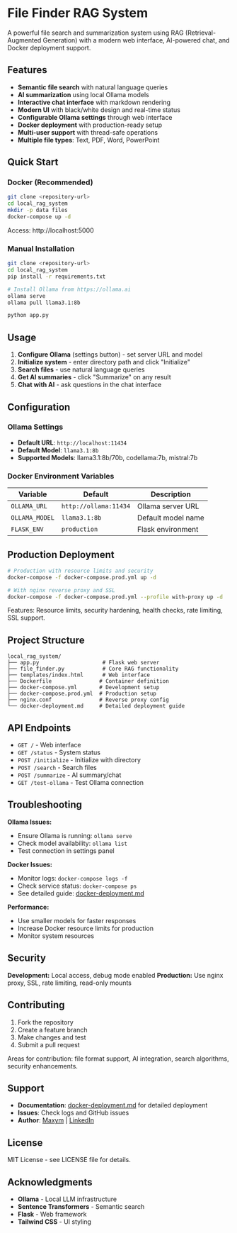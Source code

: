 # File Finder RAG System

A powerful file search and summarization system using RAG (Retrieval-Augmented Generation) with a modern web interface, AI-powered chat, and Docker deployment support.

## Features

- **Semantic file search** with natural language queries
- **AI summarization** using local Ollama models
- **Interactive chat interface** with markdown rendering
- **Modern UI** with black/white design and real-time status
- **Configurable Ollama settings** through web interface
- **Docker deployment** with production-ready setup
- **Multi-user support** with thread-safe operations
- **Multiple file types**: Text, PDF, Word, PowerPoint

## Quick Start

### Docker (Recommended)
```bash
git clone <repository-url>
cd local_rag_system
mkdir -p data files
docker-compose up -d
```

Access: http://localhost:5000

### Manual Installation
```bash
git clone <repository-url>
cd local_rag_system
pip install -r requirements.txt

# Install Ollama from https://ollama.ai
ollama serve
ollama pull llama3.1:8b

python app.py
```

## Usage

1. **Configure Ollama** (settings button) - set server URL and model
2. **Initialize system** - enter directory path and click "Initialize"
3. **Search files** - use natural language queries
4. **Get AI summaries** - click "Summarize" on any result
5. **Chat with AI** - ask questions in the chat interface

## Configuration

### Ollama Settings
- **Default URL**: `http://localhost:11434`
- **Default Model**: `llama3.1:8b`
- **Supported Models**: llama3.1:8b/70b, codellama:7b, mistral:7b

### Docker Environment Variables
| Variable | Default | Description |
|----------|---------|-------------|
| `OLLAMA_URL` | `http://ollama:11434` | Ollama server URL |
| `OLLAMA_MODEL` | `llama3.1:8b` | Default model name |
| `FLASK_ENV` | `production` | Flask environment |

## Production Deployment

```bash
# Production with resource limits and security
docker-compose -f docker-compose.prod.yml up -d

# With nginx reverse proxy and SSL
docker-compose -f docker-compose.prod.yml --profile with-proxy up -d
```

Features: Resource limits, security hardening, health checks, rate limiting, SSL support.

## Project Structure
```
local_rag_system/
├── app.py                    # Flask web server
├── file_finder.py            # Core RAG functionality
├── templates/index.html      # Web interface
├── Dockerfile               # Container definition
├── docker-compose.yml       # Development setup
├── docker-compose.prod.yml  # Production setup
├── nginx.conf               # Reverse proxy config
└── docker-deployment.md     # Detailed deployment guide
```

## API Endpoints

- `GET /` - Web interface
- `GET /status` - System status
- `POST /initialize` - Initialize with directory
- `POST /search` - Search files
- `POST /summarize` - AI summary/chat
- `GET /test-ollama` - Test Ollama connection

## Troubleshooting

**Ollama Issues:**
- Ensure Ollama is running: `ollama serve`
- Check model availability: `ollama list`
- Test connection in settings panel

**Docker Issues:**
- Monitor logs: `docker-compose logs -f`
- Check service status: `docker-compose ps`
- See detailed guide: [docker-deployment.md](docker-deployment.md)

**Performance:**
- Use smaller models for faster responses
- Increase Docker resource limits for production
- Monitor system resources

## Security

**Development:** Local access, debug mode enabled
**Production:** Use nginx proxy, SSL, rate limiting, read-only mounts

## Contributing

1. Fork the repository
2. Create a feature branch
3. Make changes and test
4. Submit a pull request

Areas for contribution: file format support, AI integration, search algorithms, security enhancements.

## Support

- **Documentation**: [docker-deployment.md](docker-deployment.md) for detailed deployment
- **Issues**: Check logs and GitHub issues
- **Author**: [Maxym](https://github.com/MaxymHuang) | [LinkedIn](https://www.linkedin.com/in/maxymhuang/)

## License

MIT License - see LICENSE file for details.

## Acknowledgments

- **Ollama** - Local LLM infrastructure
- **Sentence Transformers** - Semantic search
- **Flask** - Web framework
- **Tailwind CSS** - UI styling 